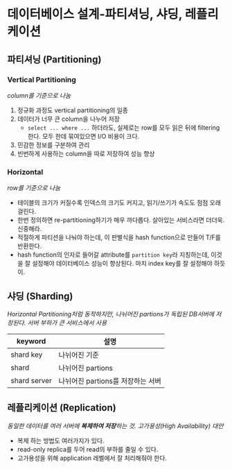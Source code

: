 # 데이터베이스 설계-파티셔닝, 샤딩, 레플리케이션



## 파티셔닝 (Partitioning)

### Vertical Partitioning

_column를 기준으로 나눔_

1. 정규화 과정도 vertical partitioning의 일종
2. 데이터가 너무 큰 column을 나누어 저장
   - `select ... where ...` 하더라도, 실제로는 row를 모두 읽은 뒤에 filtering 한다.
     모두 한데 묶여있으면 I/O 비용이 크다.
3. 민감한 정보를 구분하여 관리
4. 빈번하게 사용하는 column을 따로 저장하여 성능 향상

### Horizontal

_row를 기준으로 나눔_

- 테이블의 크기가 커질수록 인덱스의 크기도 커지고, 읽기/쓰기가 속도도 점점 오래걸린다.
- 한번 정의하면 re-partitioning하기가 매우 까다롭다. 살아있는 서비스라면 더더욱. 신중해라.
- 적절하게 파티션을 나눠야 하는데, 이 판별식을 hash function으로 만들어 T/F를 반환한다.
- hash function의 인자로 들어갈 attribute를 `partition key`라 지칭하는데, 이것을 잘 설정해야
  데이터베이스 성능이 향상된다. 마치 index key를 잘 설정해야 하듯이.


## 샤딩 (Sharding)

_Horizontal Partitioning처럼 동작하지만,
나뉘어진 partions가 독립된 DB서버에 저장된다. 서버 부하가 큰 서비스에서 사용_

| keyword      | 설명                              |
|--------------|-----------------------------------|
| shard key    | 나뉘어진 기준                     |
| shard        | 나뉘어진 partions                 |
| shard server | 나뉘어진 partions를 저장하는 서버 |


## 레플리케이션 (Replication)

_동일한 데이터를 여러 서버에 **복제하여 저장**하는 것. 고가용성(High Availability) 대안_

- 복제 하는 방법도 여러가지가 있다.
- read-only replica를 두어 read의 부하를 줄일 수 있다.
- 고가용성을 위해 application 레벨에서 잘 처리해줘야 한다.
